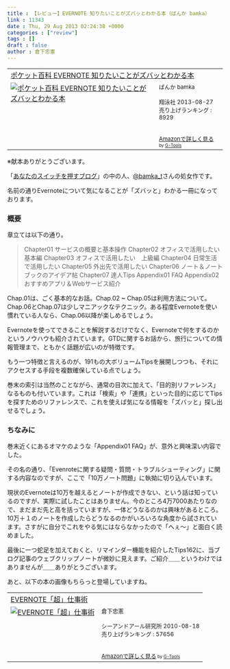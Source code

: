 ```yaml
---
title : 【レビュー】EVERNOTE 知りたいことがズバッとわかる本（ばんか bamka）
link : 11343
date : Thu, 29 Aug 2013 02:24:38 +0000
categories : ["review"]
tags : []
draft : false
author : 倉下忠憲
---
```


<table  border="0" cellpadding="5"><tr><td colspan="2"><a href="http://www.amazon.co.jp/%E3%83%9D%E3%82%B1%E3%83%83%E3%83%88%E7%99%BE%E7%A7%91-EVERNOTE-%E7%9F%A5%E3%82%8A%E3%81%9F%E3%81%84%E3%81%93%E3%81%A8%E3%81%8C%E3%82%BA%E3%83%90%E3%83%83%E3%81%A8%E3%82%8F%E3%81%8B%E3%82%8B%E6%9C%AC-%E3%81%B0%E3%82%93%E3%81%8B/dp/4798132438%3FSubscriptionId%3D15SMZCTB9V8NGR2TW082%26tag%3Drashita1000-22%26linkCode%3Dxm2%26camp%3D2025%26creative%3D165953%26creativeASIN%3D4798132438" target="_top">ポケット百科 EVERNOTE 知りたいことがズバッとわかる本</a><img src="http://www.assoc-amazon.jp/e/ir?t=rashita1000-22&l=ur2&o=9" width="1" height="1" style="border: none;" alt="" /></td></tr><tr><td valign="top"><a href="http://www.amazon.co.jp/%E3%83%9D%E3%82%B1%E3%83%83%E3%83%88%E7%99%BE%E7%A7%91-EVERNOTE-%E7%9F%A5%E3%82%8A%E3%81%9F%E3%81%84%E3%81%93%E3%81%A8%E3%81%8C%E3%82%BA%E3%83%90%E3%83%83%E3%81%A8%E3%82%8F%E3%81%8B%E3%82%8B%E6%9C%AC-%E3%81%B0%E3%82%93%E3%81%8B/dp/4798132438%3FSubscriptionId%3D15SMZCTB9V8NGR2TW082%26tag%3Drashita1000-22%26linkCode%3Dxm2%26camp%3D2025%26creative%3D165953%26creativeASIN%3D4798132438" target="_top"><img src="http://ecx.images-amazon.com/images/I/51nnTdcVEuL._SL160_.jpg" border="0" alt="ポケット百科 EVERNOTE 知りたいことがズバッとわかる本" /></a></td><td valign="top"><font size="-1">ばんか bamka <br /><br />翔泳社  2013-08-27<br />売り上げランキング : 8929<br /><br /><br /><a href="http://www.amazon.co.jp/%E3%83%9D%E3%82%B1%E3%83%83%E3%83%88%E7%99%BE%E7%A7%91-EVERNOTE-%E7%9F%A5%E3%82%8A%E3%81%9F%E3%81%84%E3%81%93%E3%81%A8%E3%81%8C%E3%82%BA%E3%83%90%E3%83%83%E3%81%A8%E3%82%8F%E3%81%8B%E3%82%8B%E6%9C%AC-%E3%81%B0%E3%82%93%E3%81%8B/dp/4798132438%3FSubscriptionId%3D15SMZCTB9V8NGR2TW082%26tag%3Drashita1000-22%26linkCode%3Dxm2%26camp%3D2025%26creative%3D165953%26creativeASIN%3D4798132438" target="_top">Amazonで詳しく見る</a></font><font size="-2"> by <a href="http://www.goodpic.com/mt/aws/index.html" >G-Tools</a></font></td></tr></table>
※献本ありがとうございます。

「<a href="http://bamka.info/" target="_blank">あなたのスイッチを押すブログ</a>」の中の人、<a href="https://twitter.com/bamka_t" target="_blank">@bamka_t</a>さんの処女作です。

名前の通りEvernoteについて気になることが「ズバッと」わかる一冊になっております。

<H3>概要</H3>

章立ては以下の通り。

<blockquote>
Chapter01 サービスの概要と基本操作
Chapter02 オフィスで活用したい　基本編
Chapter03 オフィスで活用したい　上級編
Chapter04 日常生活で活用したい
Chapter05 外出先で活用したい
Chapter06 ノート＆ノートブックのアイデア帖
Chapter07 達人Tips
Appendix01 FAQ
Appendix02 おすすめアプリ＆Webサービス紹介
</blockquote>

Chap.01は、ごく基本的なお話。Chap.02 ~ Chap.05は利用方法について。Chap.06とChap.07は少しマニアックなテクニック。ある程度Evernoteを使い慣れている人なら、Chap.06以降が楽しめるでしょう。

Evernoteを使ってできることを解説するだけでなく、Evernoteで何をするのかというノウハウも紹介されています。GTDに関するお話から、旅行についての情報管理まで、ともかく話題が広いのが特徴です。

もう一つ特徴と言えるのが、191もの大ボリュームTipsを展開しつつも、それにアクセスする手段を複数確保している点でしょう。

巻末の索引は当然のことながら、通常の目次に加えて、「目的別リファレンス」なるものも付いています。これは「検索」や「連携」といった目的に応じてTipsを探すためのリファレンスで、これを使えば気になる情報を「ズバッと」探し出せるでしょう。

<H3>ちなみに</H3>
巻末近くにあるオマケのような「Appendix01 FAQ」が、意外と興味深い内容でした。

その名の通り、「Evenroteに関する疑問・質問・トラブルシューティング」に関する内容なのですが、ここで「10万ノート問題」に執拗に切り込んでいます。

現状のEvernoteは10万を越えるとノートが作成できない、という話は知っているのですが、実際に試したことはありません。今のところ4万7000あたりなので、まだまだ先と高を括っていますが、一体どうなるのかは興味があるところ。10万＋１のノートを作成したらどうなるのかがいろいろな角度から試されています。さすがに自分でこれをやる気にはならなかったので「へぇ〜」と面白く読めました。

最後に一つ蛇足を加えておくと、リマインダー機能を紹介したTips162に、当ブログ記事のウェブクリップノートが微妙に見えます。ご紹介＿＿というわけではありませんが＿＿ありがとうございます。

あと、以下の本の画像もちらっと登場していますね。

<table  border="0" cellpadding="5"><tr><td colspan="2"><a href="http://www.amazon.co.jp/EVERNOTE%E3%80%8C%E8%B6%85%E3%80%8D%E4%BB%95%E4%BA%8B%E8%A1%93-%E5%80%89%E4%B8%8B%E5%BF%A0%E6%86%B2/dp/4863540728%3FSubscriptionId%3D15SMZCTB9V8NGR2TW082%26tag%3Drashita1000-22%26linkCode%3Dxm2%26camp%3D2025%26creative%3D165953%26creativeASIN%3D4863540728" target="_top">EVERNOTE「超」仕事術</a><img src="http://www.assoc-amazon.jp/e/ir?t=rashita1000-22&l=ur2&o=9" width="1" height="1" style="border: none;" alt="" /></td></tr><tr><td valign="top"><a href="http://www.amazon.co.jp/EVERNOTE%E3%80%8C%E8%B6%85%E3%80%8D%E4%BB%95%E4%BA%8B%E8%A1%93-%E5%80%89%E4%B8%8B%E5%BF%A0%E6%86%B2/dp/4863540728%3FSubscriptionId%3D15SMZCTB9V8NGR2TW082%26tag%3Drashita1000-22%26linkCode%3Dxm2%26camp%3D2025%26creative%3D165953%26creativeASIN%3D4863540728" target="_top"><img src="http://ecx.images-amazon.com/images/I/51D2v1-KakL._SL160_.jpg" border="0" alt="EVERNOTE「超」仕事術" /></a></td><td valign="top"><font size="-1">倉下忠憲 <br /><br />シーアンドアール研究所  2010-08-18<br />売り上げランキング : 57656<br /><br /><br /><a href="http://www.amazon.co.jp/EVERNOTE%E3%80%8C%E8%B6%85%E3%80%8D%E4%BB%95%E4%BA%8B%E8%A1%93-%E5%80%89%E4%B8%8B%E5%BF%A0%E6%86%B2/dp/4863540728%3FSubscriptionId%3D15SMZCTB9V8NGR2TW082%26tag%3Drashita1000-22%26linkCode%3Dxm2%26camp%3D2025%26creative%3D165953%26creativeASIN%3D4863540728" target="_top">Amazonで詳しく見る</a></font><font size="-2"> by <a href="http://www.goodpic.com/mt/aws/index.html" >G-Tools</a></font></td></tr></table>
